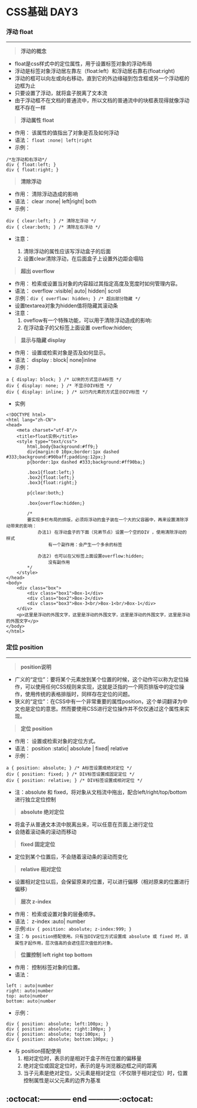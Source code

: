 # CSS基础 DAY3 #
### 浮动 float ###

----------

> **浮动的概念**

- float是css样式中的定位属性，用于设置标签对象的浮动布局
- 浮动是标签对象浮动居左靠左（float:left）和浮动居右靠右(float:right)
- 浮动的框可以向左或向右移动，直到它的外边缘碰到包含框或另一个浮动框的边框为止
- 只要设置了浮动，就将盒子脱离了文本流
- 由于浮动框不在文档的普通流中，所以文档的普通流中的块框表现得就像浮动框不存在一样

>**浮动属性 float**

- 作用： 该属性的值指出了对象是否及如何浮动
- 语法： `float :none| left|right`
- 示例：

```
/*左浮动和右浮动*/
div { float:left; }
div { float:right; }
```

>**清除浮动**

- 作用： 清除浮动造成的影响
- 语法： clear :none| left|right| both
- 示例：

```
div { clear:left; } /* 清除左浮动 */
div { clear:both; } /* 清除左右浮动 */
```

- 注意：

	1. 清除浮动的属性应该写浮动盒子的后面
	2. 设置clear清除浮动，在后面盒子上设置外边距会塌陷

> **超出 overflow**

- 作用： 检索或设置当对象的内容超过其指定高度及宽度时如何管理内容。
- 语法： overflow :visible| auto| hidden| scroll
- 示例：`div { overflow: hidden; } /* 超出部分隐藏 */`
- 设置textarea对象为hidden值将隐藏其滚动条
- 注意：
	1. oveflow有一个特殊功能，可以用于清除浮动造成的影响:
	2. 在浮动盒子的父标签上面设置 overflow:hidden;

>**显示与隐藏 display**

- 作用： 设置或检索对象是否及如何显示。
- 语法： display : block| none|inline
- 示例：

```
a { display: block; } /* 以块的方式显示A标签 */
div { display: none; } /* 不显示DIV标签 */
div { display: inline; } /* 以行内元素的方式显示DIV标签 */
```

- 实例

```
<!DOCTYPE html>
<html lang="zh-CN">
<head>
	<meta charset="utf-8"/>
	<title>float实例</title>
	<style type="text/css">
		html,body{background:#ff9;}
		div{margin:0 10px;border:1px dashed #333;background:#90baff;padding:12px;}
		p{border:1px dashed #333;background:#ff90ba;}
		
		.box1{float:left;}
		.box2{float:left;}
		.box3{float:right;}
		
		p{clear:both;}
		
		.box{overflow:hidden;}
		
		/*
		要实现多栏布局的排版，必须将浮动的盒子装在一个大的父容器中，再来设置清除浮动带来的影响：
			办法1) 在浮动盒子的下面（兄弟节点）设置一个空的DIV ，使用清除浮动的样式
				有一个副作用：会产生一个多余的标签
				
			办法2) 也可以在父标签上面设置overflow:hidden;
				没有副作用
		*/
	</style>
</head>
<body>
	<div class="box">
		<div class="box1">Box-1</div>
		<div class="box2">Box-2</div>
		<div class="box3">Box-3<br/>Box-1<br/>Box-1</div>
	</div>
	<p>这里是浮动的外围文字，这里是浮动的外围文字，这里是浮动的外围文字，这里是浮动的外围文字</p>
</body>
</html>
```

### 定位 position ###

----------

>**position说明**

- 广义的“定位”：要将某个元素放到某个位置的时候，这个动作可以称为定位操作，可以使用任何CSS规则来实现，这就是泛指的一个网页排版中的定位操作，使用传统的表格排版时，同样存在定位的问题。
- 狭义的“定位”：在CSS中有一个非常重要的属性position，这个单词翻译为中文也是定位的意思。然而要使用CSS进行定位操作并不仅仅通过这个属性来实现。

>**定位 position**

- 作用： 设置或检索对象的定位方式。
- 语法： position :static| absolute | fixed| relative
- 示例：

```
a { position: absolute; } /* A标签设置成绝对定位 */
div { position: fixed; } /* DIV标签设置成固定定位 */
div { position: relative; } /* DIV标签设置成相对定位 */
```

- 注：absolute 和 fixed，将对象从文档流中拖出，配合left/right/top/bottom进行独立定位控制

>**absolute 绝对定位**

- 将盒子从普通文本流中脱离出来，可以任意在页面上进行定位
- 会随着滚动条的滚动而移动

>**fixed 固定定位**

- 定位到某个位置后，不会随着滚动条的滚动而变化

>**relative 相对定位**

- 设置相对定位以后，会保留原来的位置，可以进行偏移（相对原来的位置进行偏移）

>**层次 z-index**

- 作用： 检索或设置对象的层叠顺序。
- 语法： z-index :auto| number
- 示例:`div { position: absolute; z-index:999; } `
- 注：`与 position搭配使用。只有当DIV定位方式设置成 absolute 或 fixed 时，该属性才起作用，层次值高的会遮住层次值低的对象。`

>**位置控制 left right top bottom**

- 作用： 控制标签对象的位置。
- 语法：

```
left : auto|number
right: auto|number
top: auto|number
bottom: auto|number
```

- 示例：

```
div { position: absolute; left:100px; } 
div { position: absolute; right:100px; } 
div { position: absolute; top:100px; } 
div { position: absolute; bottom:100px; } 
```

- 与 position搭配使用
    1. 相对定位时，表示的是相对于盒子所在位置的偏移量
	2. 绝对定位或固定定位时，表示的是与浏览器边框之间的距离
	3. 当子元素是绝对定位，父元素是相对定位（不仅限于相对定位）时，位置控制属性是以父元素的边界为基准


:octocat:———— end ————:octocat:
------------------------------